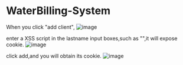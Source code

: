 # WaterBilling-System
When you click "add client", 
![image](https://user-images.githubusercontent.com/56795018/221333339-79de63bb-6abf-4eed-ba3a-3a1aadddcd39.png)

enter a XSS script in the lastname input boxes,such as "<script>alert(document.cookie)</script>",it will expose cookie.
![image](https://user-images.githubusercontent.com/56795018/221333584-a8c81a1c-9392-4a6e-b454-1ff1298398c0.png)

click add,and you will obtain its cookie.
![image](https://user-images.githubusercontent.com/56795018/221333611-c7525da2-2448-4d29-8c3e-cf4850c477ab.png)
